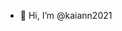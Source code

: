 - 👋 Hi, I’m @kaiann2021


<!---
kaiann2021/kaiann2021 is a ✨ special ✨ repository because its `README.md` (this file) appears on your GitHub profile.
You can click the Preview link to take a look at your changes.
--->
